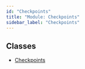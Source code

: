 ```yaml
---
id: "Checkpoints"
title: "Module: Checkpoints"
sidebar_label: "Checkpoints"
---
```


## Classes

- [Checkpoints](../../../../../classes/API/Entities/Asset/Checkpoints/Checkpoints.md)
